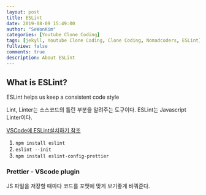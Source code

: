 ```yaml
---
layout: post
title: ESLint
date: 2019-08-09 15:49:00
author: "SeWonKim"
categories: [Youtube Clone Coding]
tags: [jekyll, Youtube Clone Coding, Clone Coding, Nomadcoders, ESLint]
fullview: false
comments: true
description: About ESLint
---
```


## What is ESLint?

ESLint helps us keep a consistent code style

Lint, Linter는 소스코드의 틀린 부분을 알려주는 도구이다. ESLint는 Javascript Linter이다. 


[VSCode에 ESLint설치하기 참조](https://k39335.tistory.com/80)

1. `npm install eslint`
2. `eslint --init`
3. `npm install eslint-config-prettier`


### Prettier - VScode plugin

JS 파일을 저장할 때마다 코드를 포맷에 맞게 보기좋게 바꿔준다.